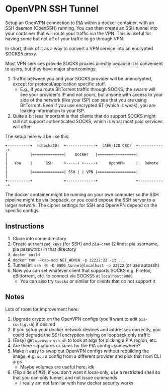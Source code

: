 OpenVPN SSH Tunnel
==================

Setup an OpenVPN connection to [PIA](https://privateinternetaccess.com) within a
docker container, with an SSH daemon (OpenSSH) running. You can then create an
SSH tunnel into your container that will route your traffic via the VPN. This is
useful for having *some* but not *all* of your traffic to go through VPN.

In short, think of it as a way to convert a VPN service into an encrypted SOCKS5
proxy.

Most VPN services provide SOCKS proxies directly because it is convenient to
users, but they have major shortcomings:
1. Traffic between you and your SOCKS provider will be unencrypted, except for
   protocol/application specific stuff.
    - E.g., if you route BitTorrent traffic through SOCKS, the swarm will see
      your provider's IP and not yours, but anyone with access to your side of
      the network (like your ISP) can see that you are using BitTorrent. Even if
      you use encrypted BT (which is weak), you are leaking information to your
      ISP.
2. Quite a bit less important is that clients that do support SOCKS might still
   not support authenticated SOCKS, which is what most paid services will offer.

The setup here will be like this:
```
+----------+  (chacha20)  +-------------+  (AES-128 CBC)  +------------+
|          |==============|    Docker   |=================|            |
|   You    |      SSH     +-----+ +-----+     OpenVPN     |   Remote   |
|          |==============| SSH | | VPN |=================|            |
+----------+              +-------------+                 +------------+
```
The docker container might be running on your own computer so the SSH pipeline
might be via loopback, or you could expose the SSH server to a larger network.
The cipher settings for SSH and OpenVPN depend on the specific configs.

Instructions
------------

1. Clone into some directory
2. Create `authorized_keys` (for SSH) and `pia-cred` (2 lines: pia username, pia
   password) in that directory
3. `docker build`
4. `docker run --cap-add NET_ADMIN -p 22222:22 -it ...`
5. Tunnel in: `ssh -N -D 9000 tunnel@localhost -p 22222` (or use autossh)
6. Now you can set whatever client that supports SOCKS e.g. Firefox,
   qBittorrent, etc. to connect via SOCKS5 at `localhost:9000`
    - You can also try `tsocks` or similar for clients that do not support it

Notes
-----

Lots of room for improvement here:
1. Upgrade crypto on the OpenVPN configs (you'll want to edit `pia-config.sh`)
   if desired
2. If you setup your docker network devices and addresses correctly, you could
   degrade the SSH encryption relying on loopback only traffic
3. (Easy) get `openvpn-ssh.sh` to look at args for picking a PIA region, etc.
4. Are there signatures or sums for the PIA configs somewhere?
5. Make it easy to swap out OpenVPN configs without rebuilding the image, e.g.
   `scp` a config from a different provider and pick that from CLI args
    - Maybe volumes are useful here, idk
6. (Flip side of #2), if you don't want it local-only, use a restricted shell so
   that you can only tunnel, and not issue commands
    - I really am not familiar with how docker security works

